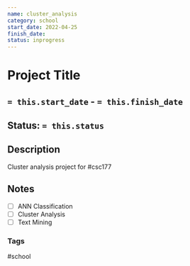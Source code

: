 ```yaml
---
name: cluster_analysis
category: school
start_date: 2022-04-25
finish_date:
status: inprogress
---
```

# Project Title
## `= this.start_date` - `= this.finish_date`
## Status: `= this.status`
## Description
Cluster analysis project for #csc177 

## Notes
- [ ] ANN Classification
- [ ] Cluster Analysis
- [ ] Text Mining

### Tags
#school 